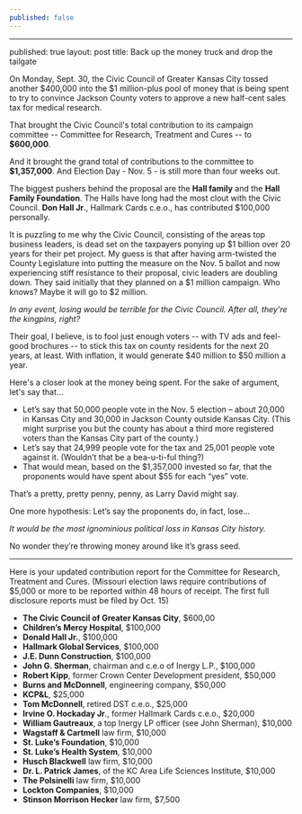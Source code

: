 ```yaml
---
published: false
---
```


---
published: true
layout: post
title: Back up the money truck and drop the tailgate 

On Monday, Sept. 30, the Civic Council of Greater Kansas City tossed another $400,000 into the $1 million-plus pool of money that is being spent to try to convince Jackson County voters to approve a new half-cent sales tax for medical research.

That brought the Civic Council's total contribution to its campaign committee -- Committee for Research, Treatment and Cures -- to **$600,000**.

And it brought the grand total of contributions to the committee to **$1,357,000**. And Election Day - Nov. 5 - is still more than four weeks out.

The biggest pushers behind the proposal are the **Hall family** and the **Hall Family Foundation**. The Halls have long had the most clout with the Civic Council. **Don Hall Jr**., Hallmark Cards c.e.o., has contributed $100,000 personally.

It is puzzling to me why the Civic Council, consisting of the areas top business leaders, is dead set on the taxpayers ponying up $1 billion over 20 years for their pet project. My guess is that after having arm-twisted the County Legislature into putting the measure on the Nov. 5 ballot and now experiencing stiff resistance to their proposal, civic leaders are doubling down. They said initially that they planned on a $1 million campaign. Who knows? Maybe it will go to $2 million.

_In any event, losing would be terrible for the Civic Council. After all, they're the kingpins, right?_

Their goal, I believe, is to fool just enough voters -- with TV ads and feel-good brochures -- to stick this tax on county residents for the next 20 years, at least. With inflation, it would generate $40 million to $50 million a year.

Here's a closer look at the money being spent. For the sake of argument, let's say that...

<ul>
<li>Let’s say that 50,000 people vote in the Nov. 5 election – about 20,000 in Kansas City and 30,000 in Jackson County outside Kansas City. (This might surprise you but the county has about a third more registered voters than the Kansas City part of the county.)</li>

<li>Let’s say that 24,999 people vote for the tax and 25,001 people vote against it. (Wouldn’t that be a bea-u-ti-ful thing?)</li>

<li>That would mean, based on the $1,357,000 invested so far, that the proponents would have spent about $55 for each “yes” vote.</li>
</ul>

That’s a pretty, pretty penny, penny, as Larry David might say.

One more hypothesis: Let’s say the proponents do, in fact, lose…

_It would be the most ignominious political loss in Kansas City history._

No wonder they’re throwing money around like it’s grass seed.

*** 

Here is your updated contribution report for the Committee for Research, Treatment and Cures. (Missouri election laws require contributions of $5,000 or more to be reported within 48 hours of receipt. The first full disclosure reports must be filed by Oct. 15) 

- **The Civic Council of Greater Kansas City**, $600,00
- **Children’s Mercy Hospital**, $100,000
- **Donald Hall Jr.**, $100,000
- **Hallmark Global Services**, $100,000
- **J.E. Dunn Construction**, $100,000
- **John G. Sherman**, chairman and c.e.o of Inergy L.P., $100,000
- **Robert Kipp**, former Crown Center Development president, $50,000
- **Burns and McDonnell**, engineering company, $50,000
- **KCP&L**, $25,000
- **Tom McDonnell**, retired DST c.e.o., $25,000
- **Irvine O. Hockaday Jr**., former Hallmark Cards c.e.o., $20,000
- **William Gautreaux**, a top Inergy LP officer (see John Sherman), $10,000
- **Wagstaff & Cartmell** law firm, $10,000
- **St. Luke’s Foundation**, $10,000
- **St. Luke’s Health System**, $10,000
- **Husch Blackwell** law firm, $10,000
- **Dr. L. Patrick James**, of the KC Area Life Sciences Institute, $10,000
- **The Polsinelli** law firm, $10,000
- **Lockton Companies**, $10,000
- **Stinson Morrison Hecker** law firm, $7,500
